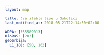 ```yaml
---
layout: map

title: Dva stabla tise u Subotici
last_modified_at: 2018-05-21T22:14:50+02:00

WDPA: [555589013]
BioRaS: [283]
geoSrbija:
  L1_182: [50, 162]
---
```

